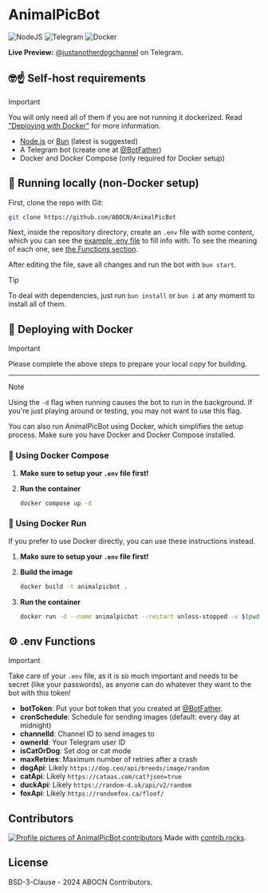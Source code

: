 # AnimalPicBot

![NodeJS](https://img.shields.io/badge/node.js-6DA55F?style=for-the-badge&logo=node.js&logoColor=white)
![Telegram](https://img.shields.io/badge/Telegram-2CA5E0?style=for-the-badge&logo=telegram&logoColor=white)
![Docker](https://img.shields.io/badge/docker-%230db7ed.svg?style=for-the-badge&logo=docker&logoColor=white)

**Live Preview:** [@justanotherdogchannel](https://t.me/justanotherdogchannel) on Telegram.

## 🤓☝️ Self-host requirements

> [!IMPORTANT]
> You will only need all of them if you are not running it dockerized. Read ["Deploying with Docker"](#-deploying-with-docker) for more information.

- [Node.js](https://nodejs.org) or [Bun](https://bun.sh) (latest is suggested)
- A Telegram bot (create one at [@BotFather](https://t.me/botfather))
- Docker and Docker Compose (only required for Docker setup)

## 🚀 Running locally (non-Docker setup)

First, clone the repo with Git:

```bash
git clone https://github.com/ABOCN/AnimalPicBot
```

Next, inside the repository directory, create an `.env` file with some content, which you can see the [example .env file](.env.example) to fill info with. To see the meaning of each one, see [the Functions section](#%EF%B8%8F-env-functions).

After editing the file, save all changes and run the bot with ``bun start``.

> [!TIP]
> To deal with dependencies, just run ``bun install`` or ``bun i`` at any moment to install all of them.

## 🐋 Deploying with Docker

> [!IMPORTANT]
> Please complete the above steps to prepare your local copy for building.

---

> [!NOTE]
> Using the `-d` flag when running causes the bot to run in the background. If you're just playing around or testing, you may not want to use this flag.

You can also run AnimalPicBot using Docker, which simplifies the setup process. Make sure you have Docker and Docker Compose installed.

### 📃 Using Docker Compose

1. **Make sure to setup your `.env` file first!**

2. **Run the container**

   ```bash
   docker compose up -d
   ```

### 🚀 Using Docker Run

If you prefer to use Docker directly, you can use these instructions instead.

1. **Make sure to setup your `.env` file first!**

2. **Build the image**

   ```bash
   docker build -t animalpicbot .
   ```

3. **Run the container**

   ```bash
   docker run -d --name animalpicbot --restart unless-stopped -v $(pwd)/.env:/usr/src/app/.env:ro animalpicbot
   ```

## ⚙️ .env Functions

> [!IMPORTANT]
> Take care of your ``.env`` file, as it is so much important and needs to be secret (like your passwords), as anyone can do whatever they want to the bot with this token!

- **botToken**: Put your bot token that you created at [@BotFather](https://t.me/botfather).
- **cronSchedule**: Schedule for sending images (default: every day at midnight)
- **channelId**: Channel ID to send images to
- **ownerId**: Your Telegram user ID
- **isCatOrDog**: Set dog or cat mode
- **maxRetries**: Maximum number of retries after a crash
- **dogApi**: Likely `https://dog.ceo/api/breeds/image/random`
- **catApi**: Likely `https://cataas.com/cat?json=true`
- **duckApi**: Likely `https://random-d.uk/api/v2/random`
- **foxApi**: Likely `https://randomfox.ca/floof/`

## Contributors

[![Profile pictures of AnimalPicBot contributors](https://contrib.rocks/image?repo=abocn/AnimalPicBot)](https://github.com/abocn/AnimalPicBot/graphs/contributors)
Made with [contrib.rocks](https://contrib.rocks).

## License

BSD-3-Clause - 2024 ABOCN Contributors.
